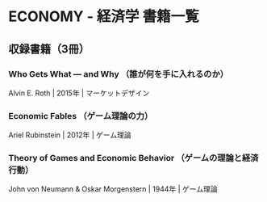 # ECONOMY - 経済学 書籍一覧

## 収録書籍（3冊）

### **Who Gets What — and Why** （誰が何を手に入れるのか）
Alvin E. Roth | 2015年 | マーケットデザイン

### **Economic Fables** （ゲーム理論の力）
Ariel Rubinstein | 2012年 | ゲーム理論

### **Theory of Games and Economic Behavior** （ゲームの理論と経済行動）
John von Neumann & Oskar Morgenstern | 1944年 | ゲーム理論